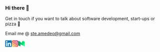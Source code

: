 ### Hi there 👋

<p>
Get in touch if you want to talk about software development, start-ups or pizza 🍕
</p>


Email me @ [ste.amedeo@gmail.com](mailto:ste.amedeo@gmail.com)

<a href="https://www.linkedin.com/in/steamedeo/"><img align="left" src="https://raw.githubusercontent.com/steamedeo/steamedeo/master/images/linkedin.svg" alt="LinkedIn" width="21px"/></a>
<a href="https://www.instagram.com/steamedeo/"><img align="left" src="https://raw.githubusercontent.com/steamedeo/steamedeo/master/images/instagram.svg" alt="Instagram" width="21px"/></a>
<a href="https://medium.com/@steamedeo"><img align="left" src="https://raw.githubusercontent.com/steamedeo/steamedeo/master/images/medium.svg" alt="Medium" width="21px"/></a>
